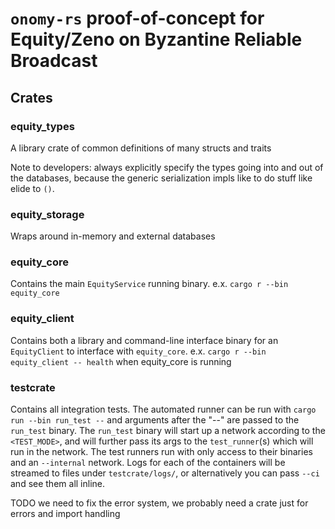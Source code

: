 # `onomy-rs` proof-of-concept for Equity/Zeno on Byzantine Reliable Broadcast

## Crates
### equity_types
A library crate of common definitions of many structs and traits

Note to developers: always explicitly specify the types going into and out of the databases, because
the generic serialization impls like to do stuff like elide to `()`.

### equity_storage
Wraps around in-memory and external databases

### equity_core
Contains the main `EquityService` running binary. e.x. `cargo r --bin equity_core`

### equity_client
Contains both a library and command-line interface binary for an `EquityClient` to interface with
`equity_core`. e.x. `cargo r --bin equity_client -- health` when equity_core is running

### testcrate
Contains all integration tests. The automated runner can be run with `cargo run --bin run_test --`
and arguments after the "--" are passed to the `run_test` binary. The `run_test` binary will start
up a network according to the `<TEST_MODE>`, and will further pass its args to the `test_runner`(s)
which will run in the network. The test runners run with only access to their binaries and an
`--internal` network. Logs for each of the containers will be streamed to files under
`testcrate/logs/`, or alternatively you can pass `--ci` and see them all inline.

TODO we need to fix the error system, we probably need a crate just for errors and import handling

